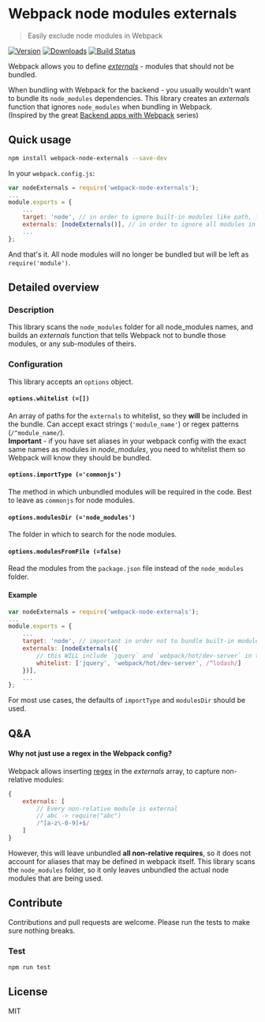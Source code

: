 Webpack node modules externals
==============================
> Easily exclude node modules in Webpack

[![Version](https://img.shields.io/npm/v/webpack-node-externals.svg)](https://www.npmjs.org/package/webpack-node-externals)
[![Downloads](https://img.shields.io/npm/dm/webpack-node-externals.svg)](https://www.npmjs.org/package/webpack-node-externals)
[![Build Status](https://travis-ci.org/liady/webpack-node-externals.svg?branch=master)](https://travis-ci.org/liady/webpack-node-externals)

Webpack allows you to define [*externals*](https://webpack.github.io/docs/configuration.html#externals) - modules that should not be bundled.

When bundling with Webpack for the backend - you usually wouldn't want to bundle its `node_modules` dependencies.
This library creates an *externals* function that ignores `node_modules` when bundling in Webpack.<br/>(Inspired by the great [Backend apps with Webpack](http://jlongster.com/Backend-Apps-with-Webpack--Part-I) series)

## Quick usage
```sh
npm install webpack-node-externals --save-dev
```

In your `webpack.config.js`:
```js
var nodeExternals = require('webpack-node-externals');
...
module.exports = {
    ...
    target: 'node', // in order to ignore built-in modules like path, fs, etc.
    externals: [nodeExternals()], // in order to ignore all modules in node_modules folder
    ...
};
```
And that's it. All node modules will no longer be bundled but will be left as `require('module')`.

## Detailed overview
### Description
This library scans the `node_modules` folder for all node_modules names, and builds an *externals* function that tells Webpack not to bundle those modules, or any sub-modules of theirs.

### Configuration
This library accepts an `options` object.

#### `options.whitelist (=[])`
An array of paths for the `externals` to whitelist, so they **will** be included in the bundle. Can accept exact strings (`'module_name'`) or regex patterns (`/^module_name/`).
<br/>**Important** - if you have set aliases in your webpack config with the exact same names as modules in *node_modules*, you need to whitelist them so Webpack will know they should be bundled.

#### `options.importType (='commonjs')`
The method in which unbundled modules will be required in the code. Best to leave as `commonjs` for node modules.

#### `options.modulesDir (='node_modules')`
The folder in which to search for the node modules.

#### `options.modulesFromFile (=false)`
Read the modules from the `package.json` file instead of the `node_modules` folder.

#### Example
```js
var nodeExternals = require('webpack-node-externals');
...
module.exports = {
    ...
    target: 'node', // important in order not to bundle built-in modules like path, fs, etc.
    externals: [nodeExternals({
        // this WILL include `jquery` and `webpack/hot/dev-server` in the bundle, as well as `lodash/*`
        whitelist: ['jquery', 'webpack/hot/dev-server', /^lodash/]
    })],
    ...
};
```
    
For most use cases, the defaults of `importType` and `modulesDir` should be used.

## Q&A
#### Why not just use a regex in the Webpack config?
Webpack allows inserting [regex](https://webpack.github.io/docs/configuration.html#externals) in the *externals* array, to capture non-relative modules:
```js
{
    externals: [
        // Every non-relative module is external
        // abc -> require("abc")
        /^[a-z\-0-9]+$/
    ]
}
```
However, this will leave unbundled **all non-relative requires**, so it does not account for aliases that may be defined in webpack itself.
This library scans the `node_modules` folder, so it only leaves unbundled the actual node modules that are being used.

## Contribute
Contributions and pull requests are welcome. Please run the tests to make sure nothing breaks.
### Test
```sh
npm run test
```

## License
MIT
